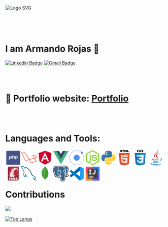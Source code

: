 ![Logo SVG](https://i.ibb.co/W2HpB90/AR.gif)

<br> <br> <br>

# I am Armando Rojas 👋

[![Linkedin Badge](https://img.shields.io/badge/-rojasarmando-blue?style=flat-square&logo=Linkedin&logoColor=white&link=https://www.linkedin.com/in/rojasarmando/)](https://www.linkedin.com/in/rojasarmando/)
[![Gmail Badge](https://img.shields.io/badge/-armando.develop@gmail.com-c14438?style=flat-square&logo=Gmail&logoColor=white&link=mailto:armando.develop@gmail.com)](mailto:armando.develop@gmail.com)

<br>
<br>

# 🎯 Portfolio website: [Portfolio](https://github.com/rojasarmando/)

<br>
<br>

# Languages and Tools:

<img align="left" alt="PHP" width="50px" src="https://raw.githubusercontent.com/rojasarmando/portafolio/develop/src/assets/img/skills/php.svg" />

<img align="left" alt="Laravel" width="50px" src="https://raw.githubusercontent.com/rojasarmando/portafolio/develop/src/assets/img/skills/laravel.svg" />

<img align="left" alt="angular" width="50px" src="https://raw.githubusercontent.com/rojasarmando/portafolio/develop/src/assets/img/skills/angular.svg" />

<img align="left" alt="vue" width="50px" src="https://raw.githubusercontent.com/rojasarmando/portafolio/develop/src/assets/img/skills/vue.svg" />

<img align="left" alt="ionic" width="50px" src="https://raw.githubusercontent.com/rojasarmando/portafolio/develop/src/assets/img/skills/ionic.svg" />

<img align="left" alt="nodejs" width="50px" src="https://raw.githubusercontent.com/rojasarmando/portafolio/develop/src/assets/img/skills/nodejs.svg" />

<img align="left" alt="python" width="50px" src="https://raw.githubusercontent.com/rojasarmando/portafolio/develop/src/assets/img/skills/python.svg" />

<img align="left" alt="html5" width="50px" src="https://raw.githubusercontent.com/rojasarmando/portafolio/develop/src/assets/img/skills/html.svg" />

<img align="left" alt="css" width="50px" src="https://raw.githubusercontent.com/rojasarmando/portafolio/develop/src/assets/img/skills/css.svg" />

<img align="left" alt="java" width="50px" src="https://raw.githubusercontent.com/rojasarmando/portafolio/develop/src/assets/img/skills/java.svg" />

<img align="left" alt="ruby on rails" width="50px" src="https://raw.githubusercontent.com/rojasarmando/portafolio/develop/src/assets/img/skills/ruby_on_rails.svg" />

<img align="left" alt="mysql" width="50px" src="https://raw.githubusercontent.com/rojasarmando/portafolio/develop/src/assets/img/skills/mysql.svg" />

<img align="left" alt="mysql" width="50px" src="https://raw.githubusercontent.com/rojasarmando/portafolio/develop/src/assets/img/skills/mongodb.svg" />

<img align="left" alt="postgresql" width="50px" src="https://raw.githubusercontent.com/rojasarmando/portafolio/develop/src/assets/img/skills/postgresql.svg" />

<img align="left" alt="vscode" width="50px" src="https://raw.githubusercontent.com/rojasarmando/portafolio/develop/src/assets/img/skills/vscode.svg" />

<img align="left" alt="intellij" width="50px" src="https://raw.githubusercontent.com/rojasarmando/portafolio/develop/src/assets/img/skills/intellij.svg" />

<br><br><br><br><br>

# Contributions

<p  >
    <a href="https://gitstats.me/rojasarmando" target="_blank">
        <img src="https://github-readme-stats.vercel.app/api?username=rojasarmando&hide=contribs,issues&theme=dark&count_private=true&include_all_commits=true&show_icons=true">
    </a>
</p>

[![Top Langs](https://github-readme-stats.vercel.app/api/top-langs/?username=rojasarmando&count_private=true&theme=dark&layout=compact&langs_count=100&hide=css,html,hack,makefile,shell,batchfile,xslt)](https://github.com/rojasarmando)

<!--[website]: -->

[linkedin]: https://www.linkedin.com/in/rojasarmando

